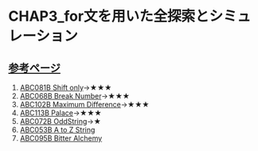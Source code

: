 # CHAP3_for文を用いた全探索とシミュレーション

[参考ページ](https://t.ly/O5nNe)
---
1. [ABC081B Shift only](https://atcoder.jp/contests/abc081/tasks/abc081_b)→★★★
1. [ABC068B Break Number](https://atcoder.jp/contests/abc068/tasks/abc068_b)→★★★
1. [ABC102B Maximum Difference](https://atcoder.jp/contests/abc102/tasks/abc102_b)→★★★
1. [ABC113B Palace](https://atcoder.jp/contests/abc113/tasks/abc113_b)→★★★
1. [ABC072B OddString](https://atcoder.jp/contests/abc072/tasks/abc072_b)→★
1. [ABC053B A to Z String](https://atcoder.jp/contests/abc053/tasks/abc053_b)
1. [ABC095B Bitter Alchemy](https://atcoder.jp/contests/abc095/tasks/abc095_b)
